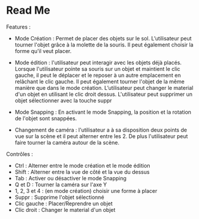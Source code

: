 # Read Me 

Features : 

- Mode Création : Permet de placer des objets sur le sol. L’utilisateur peut tourner l'objet grâce à la molette de la souris.
Il peut également choisir la forme qu'il veut placer.

- Mode édition : l'utilisateur peut interagir avec les objets déjà placés. Lorsque l'utilisateur pointe sa souris sur un objet et maintient le clic gauche, il peut le déplacer et le reposer à un autre emplacement en relâchant le clic gauche. Il peut également tourner l'objet de la même manière que dans le mode création.
L’utilisateur peut changer le material d'un objet en utilisant le clic droit dessus.
L'utilisateur peut supprimer un objet sélectionner avec la touche suppr

- Mode Snapping : En activant le mode Snapping, la position et la rotation de l'objet sont snappées.

- Changement de caméra : l'utilisateur a à sa disposition deux points de vue sur la scène et il peut alterner entre les 2.
De plus l'utilisateur peut faire tourner la caméra autour de la scène.

Contrôles :
- Ctrl : Alterner entre le mode création et le mode édition
- Shift : Alterner entre la vue de côté et la vue du dessus
- Tab : Activer ou désactiver le mode Snapping
- Q et D : Tourner la caméra sur l'axe Y
- 1, 2, 3 et 4 : (en mode création) choisir une forme à placer 
- Suppr : Supprime l'objet sélectionné
- Clic gauche : Placer/Reprendre un objet
- Clic droit : Changer le material d'un objet

